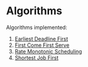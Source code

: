 # Algorithms

Algorithms implemented:

1. [Earliest Deadline First](./EDF/README.md)
2. [First Come First Serve](./FCFS/README.md)
3. [Rate Monotonic Scheduling](./RMS/README.md)
4. [Shortest Job First](./SJF/README.md)